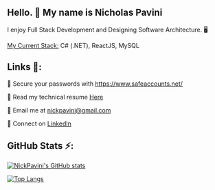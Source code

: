 ## Hello. 👋 My name is Nicholas Pavini


I enjoy Full Stack Development and Designing Software Architecture. 🖥️

<ins>My Current Stack:</ins> C# (.NET), ReactJS, MySQL

##  Links 🔗:

🔭 Secure your passwords with https://www.safeaccounts.net/

📄 Read my technical resume [Here](https://drive.google.com/file/d/1oEKsaUP_D6xInZW-XrCkw4H7insS2d3m/view?usp=sharing)

📧 Email me at nickpavini@gmail.com

💼 Connect on [LinkedIn](http://linkedin.com/in/nicholas-pavini)


## GitHub Stats ⚡:

[![NickPavini's GitHub stats](https://github-readme-stats.vercel.app/api?username=nickpavini&count_private=true&show_icons=true)](https://github.com/nickpavini/github-readme-stats)

[![Top Langs](https://github-readme-stats.vercel.app/api/top-langs/?username=nickpavini&layout=compact)](https://github.com/nickpavini/github-readme-stats)

<!--
**nickpavini/nickpavini** is a ✨ _special_ ✨ repository because its `README.md` (this file) appears on your GitHub profile.

Here are some ideas to get you started:


- 🔭 I’m currently working on ...
- 🌱 I’m currently learning ...
- 👯 I’m looking to collaborate on ...
- 🤔 I’m looking for help with ...
- 💬 Ask me about ...
- 📫 How to reach me: ...
- ⚡ Fun fact: ...
-->
